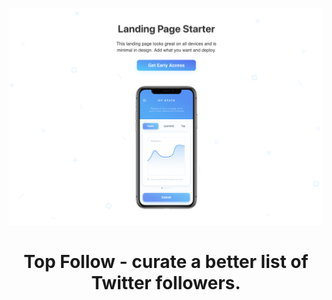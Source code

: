<p align="center">
  <img alt="preview of page" src="https://github.com/gillkyle/images/blob/master/Screen%20Shot%202019-03-21%20at%209.14.46%20PM.png" />
</p>
<h1 align="center">
  Top Follow - curate a better list of Twitter followers.
</h1>
